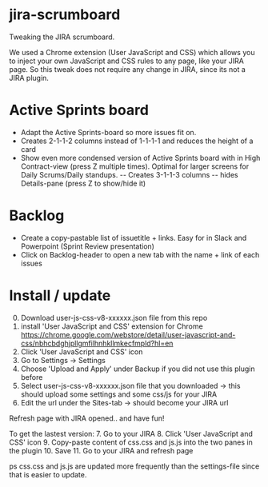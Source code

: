 # jira-scrumboard
Tweaking the JIRA scrumboard.

We used a Chrome extension (User JavaScript and CSS) which allows you to inject your own JavaScript and CSS rules to any page, like your JIRA page. So this tweak does not require any change in JIRA, since its not a JIRA plugin.

Active Sprints board
===========================
- Adapt the Active Sprints-board so more issues fit on. 
- Creates 2-1-1-2 columns instead of 1-1-1-1 and reduces the height of a card
- Show even more condensed version of Active Sprints board with in High Contract-view (press Z multiple times). Optimal for larger screens for Daily Scrums/Daily standups.
-- Creates 3-1-1-3 columns 
-- hides Details-pane (press Z to show/hide it)


Backlog
=====================
- Create a copy-pastable list of issuetitle + links. Easy for in Slack and Powerpoint (Sprint Review presentation)
- Click on Backlog-header to open a new tab with the name + link of each issues

Install / update
=====================
0. Download user-js-css-v8-xxxxxx.json file from this repo
1. install 'User JavaScript and CSS' extension for Chrome
https://chrome.google.com/webstore/detail/user-javascript-and-css/nbhcbdghjpllgmfilhnhkllmkecfmpld?hl=en
2. Click 'User JavaScript and CSS' icon 
3. Go to Settings -> Settings
4. Choose 'Upload and Apply' under Backup if you did not use this plugin before
5. Select user-js-css-v8-xxxxxx.json file that you downloaded -> this should upload some settings and some css/js for your JIRA
6. Edit the url under the Sites-tab -> should become your JIRA url

Refresh page with JIRA opened.. and have fun!

To get the lastest version:
7. Go to your JIRA
8. Click 'User JavaScript and CSS' icon 
9. Copy-paste content of css.css and js.js into the two panes in the plugin
10. Save
11. Go to your JIRA and refresh page

ps css.css and js.js are updated more frequently than the settings-file since that is easier to update.


